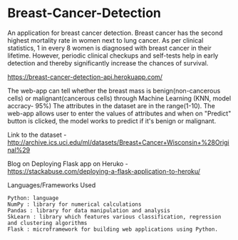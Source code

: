 # Breast-Cancer-Detection

An application for breast cancer detection. Breast cancer has the second highest mortality rate in women next to lung cancer. As per clinical statistics, 1 in every 8 women is diagnosed with breast cancer in their lifetime. However, periodic clinical checkups and self-tests help in early detection and thereby significantly increase the chances of survival.

https://breast-cancer-detection-api.herokuapp.com/ 

The web-app can tell whether the breast mass is benign(non-cancerous cells) or malignant(cancerous cells) through Machine Learning (KNN, model accracy- 95%)
The attributes in the dataset are in the range(1-10). The web-app allows user to enter the values of attributes and when on "Predict" button is clicked, the model works to predict if it's benign or malignant.

Link to the dataset -  http://archive.ics.uci.edu/ml/datasets/Breast+Cancer+Wisconsin+%28Original%29

Blog on Deploying Flask app on Heruko - https://stackabuse.com/deploying-a-flask-application-to-heroku/

Languages/Frameworks Used

    Python: language
    NumPy : library for numerical calculations
    Pandas : library for data manipulation and analysis
    SkLearn : library which features various classification, regression and clustering algorithms
    Flask : microframework for building web applications using Python.
